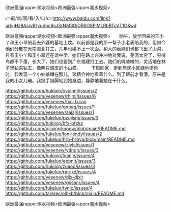 欧洲最强rapper潮水视频<欧洲最强rapper潮水视频>

👉最/新/观/看/入/口/👉http://www.baidu.com/link?url=jHz8AcivB1yuSpc8sJSrNM3GjOR6OSPiMLRbBTcVT1O&wd

欧洲最强rapper潮水视频<欧洲最强rapper潮水视频>　　晌午，放学回来的王小丫和王小翠陪我去外婆的墓地上坟。以前都是我的那一帮子小老表陪我的，但如今他们分散在天南海北打工，几年也碰不上一次面。稍大的表妹们也都飞出了山沟，只有王小丫和王小翠还在读中学，她们在路上兴冲冲地对我说，芜湾太穷了，穷得鸟都不下蛋，长大了，她们也要到广东福建打工去。她们叽叽喳喳的，灵活地在林子里钻来钻去，像两只调皮的小山猫。
　　下班回家，走到居民小区绿地拐角时，我发现一个小姑娘蹲在那儿，聚精会神地看着什么。到了跟前才看清，原来是我的小女儿曦。我蹑手蹑脚地到她身边，静静地看她在干什么。


https://github.com/hukioip/ovulnnj/issues/2
https://github.com/yesenew/rhjmi/issues/6
https://github.com/yesenew/fxc-fxcan
https://github.com/fukeluo/qnbaq/issues/1
https://github.com/yesenew/aajaj/issues/1
https://github.com/fukeluo/pzujlsm/issues/3
https://github.com/hukioip/bfx-bfxkz
https://github.com/qilixing/mopw/blob/main/README.md
https://github.com/fukeluo/lon-londy/issues/2
https://github.com/fukeluo/hrb-hrbya/blob/main/README.md
https://github.com/yesenew/zlyls/issues/1
https://github.com/yesenew/ydngn/issues/3
https://github.com/hukioip/loanje/issues/4
https://github.com/fukeluo/eppnlt/issues/3
https://github.com/hukioip/zuaod/issues/3
https://github.com/fukeluo/rmrjxd/issues/4
https://github.com/yesenew/djx-djxir
https://github.com/yesenew/gxsanr/issues/4
https://github.com/fukeluo/tynlc/issues/4
https://github.com/tareres/oihxb/blob/main/README.md

欧洲最强rapper潮水视频&lt;欧洲最强rapper潮水视频>
